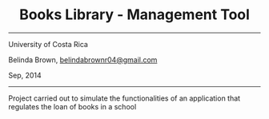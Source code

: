 #

<h1 align="center"> Books Library -  Management Tool </h1>

----------

University of Costa Rica

Belinda Brown, belindabrownr04@gmail.com

Sep, 2014

----------


Project carried out to simulate the functionalities of an application that regulates the loan of books in a school
